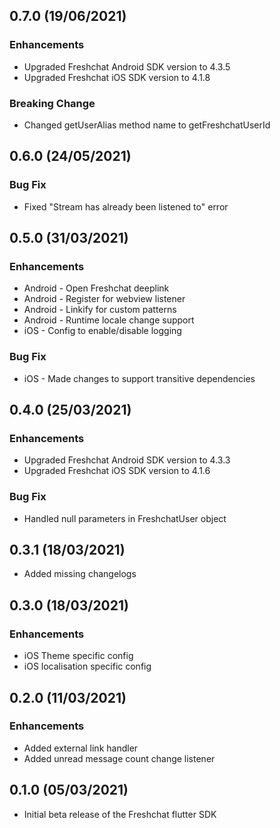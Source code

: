 ## 0.7.0 (19/06/2021)

### Enhancements
* Upgraded Freshchat Android SDK version to 4.3.5
* Upgraded Freshchat iOS SDK version to 4.1.8

### Breaking Change
* Changed getUserAlias method name to getFreshchatUserId

## 0.6.0 (24/05/2021)

### Bug Fix
* Fixed "Stream has already been listened to" error

## 0.5.0 (31/03/2021)

### Enhancements
* Android - Open Freshchat deeplink
* Android - Register for webview listener
* Android - Linkify for custom patterns
* Android - Runtime locale change support
* iOS - Config to enable/disable logging

### Bug Fix
* iOS - Made changes to support transitive dependencies

## 0.4.0 (25/03/2021)

### Enhancements
* Upgraded Freshchat Android SDK version to 4.3.3
* Upgraded Freshchat iOS SDK version to 4.1.6

### Bug Fix
* Handled null parameters in FreshchatUser object

## 0.3.1 (18/03/2021)

* Added missing changelogs

## 0.3.0 (18/03/2021)

### Enhancements
* iOS Theme specific config
* iOS localisation specific config

## 0.2.0 (11/03/2021)

### Enhancements
* Added external link handler
* Added unread message count change listener

## 0.1.0 (05/03/2021)

* Initial beta release of the Freshchat flutter SDK
